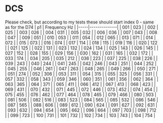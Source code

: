# DCS
Please check, but according to my tests these should start index 0 - same as for the D74
| p1  | Frequency Hz |
|-----|--------------|
| 001 | 023          |
| 002 | 025          |
| 003 | 026          |
| 004 | 031          |
| 005 | 032          |
| 006 | 036          |
| 007 | 043          |
| 008 | 047          |
| 009 | 051          |
| 010 | 053          |
| 011 | 054          |
| 012 | 065          |
| 013 | 071          |
| 014 | 072          |
| 015 | 073          |
| 016 | 074          |
| 017 | 114          |
| 018 | 115          |
| 019 | 116          |
| 020 | 122          |
| 021 | 125          |
| 022 | 131          |
| 023 | 132          |
| 024 | 134          |
| 025 | 143          |
| 026 | 145          |
| 027 | 152          |
| 028 | 155          |
| 029 | 156          |
| 030 | 162          |
| 031 | 165          |
| 032 | 172          |
| 033 | 174          |
| 034 | 205          |
| 035 | 212          |
| 036 | 223          |
| 037 | 225          |
| 038 | 226          |
| 039 | 243          |
| 040 | 244          |
| 041 | 245          |
| 042 | 246          |
| 043 | 251          |
| 044 | 252          |
| 045 | 255          |
| 046 | 261          |
| 047 | 263          |
| 048 | 265          |
| 049 | 266          |
| 050 | 271          |
| 051 | 274          |
| 052 | 306          |
| 053 | 311          |
| 054 | 315          |
| 055 | 325          |
| 056 | 331          |
| 057 | 332          |
| 058 | 343          |
| 059 | 346          |
| 060 | 351          |
| 061 | 356          |
| 062 | 364          |
| 063 | 365          |
| 064 | 371          |
| 065 | 411          |
| 066 | 412          |
| 067 | 413          |
| 068 | 423          |
| 069 | 431          |
| 070 | 432          |
| 071 | 445          |
| 072 | 446          |
| 073 | 452          |
| 074 | 454          |
| 075 | 455          |
| 076 | 462          |
| 077 | 464          |
| 078 | 465          |
| 079 | 466          |
| 080 | 503          |
| 081 | 506          |
| 082 | 516          |
| 083 | 523          |
| 084 | 565          |
| 085 | 532          |
| 086 | 546          |
| 087 | 565          |
| 088 | 606          |
| 089 | 612          |
| 090 | 624          |
| 091 | 627          |
| 092 | 631          |
| 093 | 632          |
| 094 | 654          |
| 095 | 662          |
| 096 | 664          |
| 097 | 703          |
| 098 | 712          |
| 099 | 723          |
| 100 | 731          |
| 101 | 732          |
| 102 | 734          |
| 103 | 743          |
| 104 | 754          |
